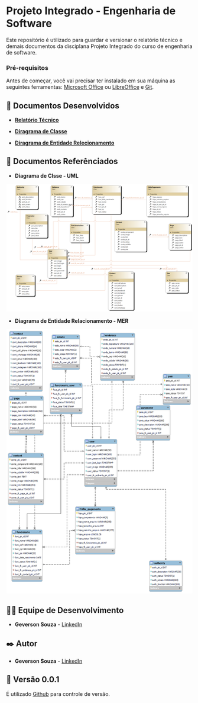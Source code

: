 # Projeto Integrado - Engenharia de Software
Este repositório é utilizado para guardar e versionar o relatório técnico e demais documentos da disciplana Projeto Integrado do curso de engenharia de software.

### Pré-requisitos

Antes de começar, você vai precisar ter instalado em sua máquina as seguintes ferramentas:
[Microsoft Office](https://www.microsoft.com/pt-br/microsoft-365) ou [LibreOffice](https://www.libreoffice.org/)  e [Git](https://git-scm.com). 

## 🎲 Documentos Desenvolvidos

* **[Relatório Técnico](https://github.com/srgeverson/projeto-integrado/blob/main/RT_ProjetoIntegrado.docx)**

* **[Diragrama de Classe](https://github.com/srgeverson/projeto-integrado/blob/main/docs/SysSite_UML.png)**

* **[Diragrama de Entidade Relecionamento](https://github.com/srgeverson/projeto-integrado/blob/main/docs/SysSite_MER.png)**

## 📃 Documentos Referênciados
* **Diagrama de Clsse - UML**

<p align="center">
    <img src="./docs/SysSite_UML.png"/>
</p>

* **Diagrama de Entidade Relacionamento - MER**

<p align="center">
    <img src="./docs/SysSite_MER.png"/>
</p>

## 👨‍💻 Equipe de Desenvolvimento

* **Geverson Souza** - [LinkedIn](https://www.linkedin.com/in/srgeverson/)
## ✒️ Autor

* **Geverson Souza** - [LinkedIn](https://www.linkedin.com/in/srgeverson/)

## 📌 Versão 0.0.1

É utilizado [Github](https://github.com/) para controle de versão.
